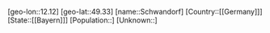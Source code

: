 ﻿---
location: [49.33,12.12]
type: City
tags:
- geo/City


SpocWebEntityId: 34090
isDeleted: false
confidential: public

---
[geo-lon::12.12]
[geo-lat::49.33]
[name::Schwandorf]
[Country::[[Germany]]]
[State::[[Bayern]]]
[Population::]
[Unknown::]

